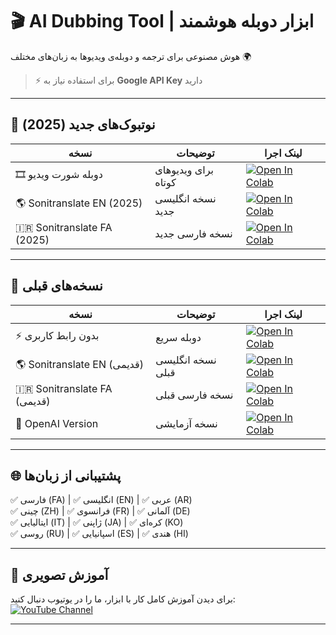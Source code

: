 # 🎬 AI Dubbing Tool | ابزار دوبله هوشمند  

هوش مصنوعی برای ترجمه و دوبله‌ی ویدیوها به زبان‌های مختلف 🌍  
> ⚡ برای استفاده نیاز به **Google API Key** دارید  

---

## 🌟 نوتبوک‌های جدید (2025)  

| نسخه | توضیحات | لینک اجرا |
|------|---------|-----------|
| 🎞️ دوبله شورت ویدیو | برای ویدیوهای کوتاه | [![Open In Colab](https://colab.research.google.com/assets/colab-badge.svg)](https://colab.research.google.com/github/yaranbarzi/aigolden-dubbing/blob/main/aigolden_Short_Dub.ipynb) |
| 🌎 Sonitranslate EN (2025) | نسخه انگلیسی جدید | [![Open In Colab](https://colab.research.google.com/assets/colab-badge.svg)](https://colab.research.google.com/github/yaranbarzi/aigolden-dubbing/blob/main/SoniTranslate_2025_08_26EN.ipynb) |
| 🇮🇷 Sonitranslate FA (2025) | نسخه فارسی جدید | [![Open In Colab](https://colab.research.google.com/assets/colab-badge.svg)](https://colab.research.google.com/github/yaranbarzi/aigolden-dubbing/blob/main/SoniTranslate_2025_08_26FA.ipynb) |

---

## 📂 نسخه‌های قبلی  

| نسخه | توضیحات | لینک اجرا |
|------|---------|-----------|
| ⚡ بدون رابط کاربری |  دوبله سریع  | [![Open In Colab](https://colab.research.google.com/assets/colab-badge.svg)](https://colab.research.google.com/github/yaranbarzi/aigolden-dubbing/blob/main/aigolden2025_03_31Dubbing.ipynb) |
| 🌎 Sonitranslate EN (قدیمی) | نسخه انگلیسی قبلی | [![Open In Colab](https://colab.research.google.com/assets/colab-badge.svg)](https://colab.research.google.com/github/yaranbarzi/aigolden-dubbing/blob/main/Sonitranslate_12_03_2025EN.ipynb) |
| 🇮🇷 Sonitranslate FA (قدیمی) | نسخه فارسی قبلی | [![Open In Colab](https://colab.research.google.com/assets/colab-badge.svg)](https://colab.research.google.com/github/yaranbarzi/aigolden-dubbing/blob/main/Sonitranslate_12_03_2025FA.ipynb) |
| 🧪 OpenAI Version | نسخه آزمایشی | [![Open In Colab](https://colab.research.google.com/assets/colab-badge.svg)](https://colab.research.google.com/github/yaranbarzi/aigolden-dubbing/blob/main/Sonitranslate_openai.ipynb) |

---

## 🌐 پشتیبانی از زبان‌ها  
✅ فارسی (FA) | ✅ انگلیسی (EN) | ✅ عربی (AR)  
✅ چینی (ZH) | ✅ فرانسوی (FR) | ✅ آلمانی (DE)  
✅ ایتالیایی (IT) | ✅ ژاپنی (JA) | ✅ کره‌ای (KO)  
✅ روسی (RU) | ✅ اسپانیایی (ES) | ✅ هندی (HI)  

---

## 🎥 آموزش تصویری  

برای دیدن آموزش کامل کار با ابزار، ما را در یوتیوب دنبال کنید:  
[![YouTube Channel](https://img.shields.io/badge/YouTube-aigolden-red?style=for-the-badge&logo=youtube)](https://www.youtube.com/@aigolden)

---

